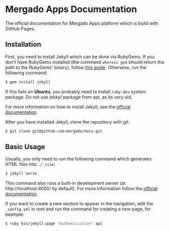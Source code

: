 # Mergado Apps Documentation

The official documentation for Mergado Apps platform which is build with GitHub Pages.

## Installation

First, you need to install Jekyll which can be done via RubyGems. If you don't have RubyGems installed (the command `whereis gem` should return tha path to the RubyGems' binary), follow [this guide](https://rubygems.org/pages/download). Otherwise, run the following command:

```bash
$ gem install jekyll
```

If this fails on **Ubuntu**, you probably need to install `ruby-dev` system package. Do not use jekkyl package from apt, as its very old.

For more information on how to install Jekyll, see the [official documentation](https://jekyllrb.com/docs/installation/).

After you have installed Jekyll, clone the repository with git:

```bash
$ git clone git@github.com:mergado/docs.git
```

## Basic Usage

Usually, you only need to run the following command which generates HTML files into `./_site`:

```bash
$ jekyll serve
```

This command also runs a built-in development server (at http://localhost:4000/ by default). For more information follow the [official documentation](https://jekyllrb.com/docs/usage/).

If you want to create a new section to appear in the navigation, edit the `_config.yml` in root and run the command for creating a new page, for example:

```bash
$ ruby bin/jekyll-page "Authentication" api
```
